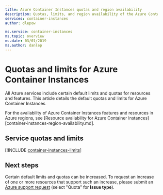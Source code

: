 ```yaml
---
title: Azure Container Instances quotas and region availability
description: Quotas, limits, and region availability of the Azure Container Instances service.
services: container-instances
author: dlepow

ms.service: container-instances
ms.topic: overview
ms.date: 03/01/2019
ms.author: danlep
---
```

# Quotas and limits for Azure Container Instances

All Azure services include certain default limits and quotas for resources and features. This article details the default quotas and limits for Azure Container Instances.

For the availability of Azure Container Instances features and resources in Azure regions, see [Resource availability for Azure Container Instances][container-instances-region-availability.md].

## Service quotas and limits

[!INCLUDE [container-instances-limits](../../includes/container-instances-limits.md)]

## Next steps

Certain default limits and quotas can be increased. To request an increase of one or more resources that support such an increase, please submit an [Azure support request][azure-support] (select "Quota" for **Issue type**).

<!-- LINKS - External -->
[azure-support]: https://ms.portal.azure.com/#blade/Microsoft_Azure_Support/HelpAndSupportBlade/newsupportrequest
